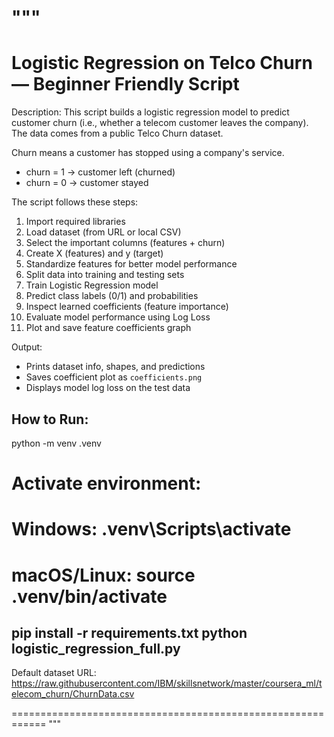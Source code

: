 """
============================================================
Logistic Regression on Telco Churn — Beginner Friendly Script
============================================================

Description:
This script builds a logistic regression model to predict customer churn
(i.e., whether a telecom customer leaves the company). The data comes from a
public Telco Churn dataset.

Churn means a customer has stopped using a company's service.
- churn = 1 → customer left (churned)
- churn = 0 → customer stayed

The script follows these steps:
1. Import required libraries
2. Load dataset (from URL or local CSV)
3. Select the important columns (features + churn)
4. Create X (features) and y (target)
5. Standardize features for better model performance
6. Split data into training and testing sets
7. Train Logistic Regression model
8. Predict class labels (0/1) and probabilities
9. Inspect learned coefficients (feature importance)
10. Evaluate model performance using Log Loss
11. Plot and save feature coefficients graph


Output:
- Prints dataset info, shapes, and predictions
- Saves coefficient plot as `coefficients.png`
- Displays model log loss on the test data

How to Run:
--------------------------------------------
python -m venv .venv
# Activate environment:
# Windows: .venv\Scripts\activate
# macOS/Linux: source .venv/bin/activate

pip install -r requirements.txt
python logistic_regression_full.py
--------------------------------------------

Default dataset URL:
https://raw.githubusercontent.com/IBM/skillsnetwork/master/coursera_ml/telecom_churn/ChurnData.csv

============================================================
"""
